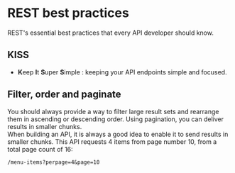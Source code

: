 # REST best practices

REST's essential best practices that every API developer should know. 

## KISS 
- **K**eep **I**t **S**uper **S**imple : keeping your API endpoints simple and focused.


## Filter, order and paginate
You should always provide a way to filter large result sets and rearrange them in ascending or descending order. Using pagination, you can deliver results in smaller chunks.  
When building an API, it is always a good idea to enable it to send results in smaller chunks. 
This API requests 4 items from page number 10, from a total page count of 16:
```
/menu-items?perpage=4&page=10
```


